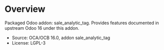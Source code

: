 # Overview

Packaged Odoo addon: sale_analytic_tag. Provides features documented in upstream Odoo 16 under this addon.

- Source: OCA/OCB 16.0, addon sale_analytic_tag
- License: LGPL-3
